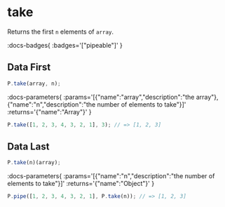 # take

Returns the first `n` elements of `array`.

:docs-badges{ :badges='["pipeable"]' }


## Data First

```js [light]
P.take(array, n);
```

:docs-parameters{ :params='[{"name":"array","description":"the array"},{"name":"n","description":"the number of elements to take"}]' :returns='{"name":"Array"}' }

```js
P.take([1, 2, 3, 4, 3, 2, 1], 3); // => [1, 2, 3]
```

## Data Last

```js [light]
P.take(n)(array);
```

:docs-parameters{ :params='[{"name":"n","description":"the number of elements to take"}]' :returns='{"name":"Object"}' }

```js
P.pipe([1, 2, 3, 4, 3, 2, 1], P.take(n)); // => [1, 2, 3]
```